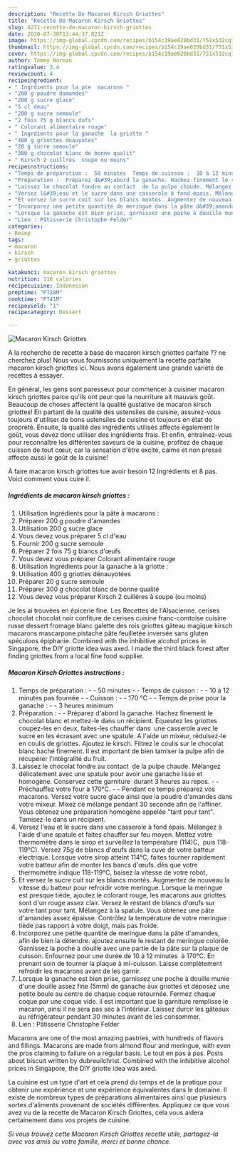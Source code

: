 ```yaml
---
description: "Recette De Macaron Kirsch Griottes"
title: "Recette De Macaron Kirsch Griottes"
slug: 4271-recette-de-macaron-kirsch-griottes
date: 2020-07-30T13:44:37.821Z
image: https://img-global.cpcdn.com/recipes/b154c19ae020bd31/751x532cq70/macaron-kirsch-griottes-photo-principale-de-la-recette.jpg
thumbnail: https://img-global.cpcdn.com/recipes/b154c19ae020bd31/751x532cq70/macaron-kirsch-griottes-photo-principale-de-la-recette.jpg
cover: https://img-global.cpcdn.com/recipes/b154c19ae020bd31/751x532cq70/macaron-kirsch-griottes-photo-principale-de-la-recette.jpg
author: Tommy Norman
ratingvalue: 3.4
reviewcount: 4
recipeingredient:
- " Ingrdients pour la pte  macarons "
- "200 g poudre damandes"
- "200 g sucre glace"
- "5 cl deau"
- "200 g sucre semoule"
- "2 fois 75 g blancs dufs"
- " Colorant alimentaire rouge"
- " Ingrdients pour la ganache  la griotte "
- "400 g griottes dnauyotes"
- "20 g sucre semoule"
- "300 g chocolat blanc de bonne qualit"
- " Kirsch 2 cuillres  soupe ou moins"
recipeinstructions:
- "Temps de préparation :  50 minutes  Temps de cuisson :  10 à 12 minutes pas fournée  Cuisson :  170 °C  Temps de prise pour la ganache :  3 heures minimum"
- "Préparation :  Préparez d&#39;abord la ganache. Hachez finement le chocolat blanc et mettez-le dans un récipient. Équeutez les griottes  coupez-les en deux, faites-les chauffer dans  une casserole avec le sucre en les écrasant avec une spatule. A l&#39;aide un mixeur, réduisez-le en coulis de griottes. Ajoutez le kirsch. Filtrez le coulis sur le chocolat blanc haché finement. Il est important de bien tamiser la pulpe afin de récupérer l&#39;intégralité du fruit."
- "Laissez le chocolat fondre au contact  de la pulpe chaude. Mélangez délicatement avec une spatule pour avoir une ganache lisse et homogène. Conservez cette garniture  durant 3 heures au repos.  Préchauffez votre four à 170°C.  Pendant ce temps préparez vos macarons. Versez votre sucre glace ainsi que la poudre d&#39;amandes dans votre mixeur. Mixez ce mélange pendant 30 seconde afin de l&#39;affiner. Vous obtenez une préparation homogène appelée &#34;tant pour tant&#34;. Tamisez-le dans un récipient."
- "Versez l&#39;eau et le sucre dans une casserole à fond épais. Mélangez à l&#39;aide d&#39;une spatule et faites chauffer sur feu moyen. Mettez votre thermomètre dans le sirop et surveillez la température (114)C,  puis 118-119°C). Versez 75g de blancs d&#39;œufs dans la cuve de votre batteur électrique. Lorsque votre sirop atteint 114°C, faites tourner rapidement votre batteur afin de monter les bancs d&#39;œufs. dès que votre thermomètre indique 118-119°C, baisez la vitesse de votre robot,"
- "Et versez le sucre cuit sur les blancs montés. Augmentez de nouveau la vitesse du batteur pour refroidir votre meringue. Lorsque la meringue est presque tiède, ajoutez le colorant rouge, les macarons aux griottes sont d&#39;un rouge assez clair. Versez le restant de blancs d&#39;œufs sur votre tant pour tant. Mélangez à la spatule. Vous obtenez une pâte d&#39;amandes assez épaisse. Contrôlez la température de votre meringue : tiède pas rapport à votre doigt, mais pas froide."
- "Incorporez une petite quantité de meringue dans la pâte d&#39;amandes, afin de bien la détendre. ajoutez ensuite le restant de meringue colorée. Garnissez la poche à douille avec une partie de la pâte sur la plaque de cuisson. Enfournez pour une durée de 10 à 12 minutes  à 170°C. En prenant soin de tourner la plaque à mi-cuisson. Laisse complètement refroidir les macarons avant de les garnir."
- "Lorsque la ganache est bien prise, garnissez une poche à douille munie d&#39;une douille assez fine (5mm) de ganache aux griottes et déposez une petite boule au centre de chaque coque retournée. Fermez chaque coque par une coque vide. il est important que la garniture remplisse le macaron, ainsi il ne sera pas sec à l&#39;intérieur. Laissez durcir les gâteaux au réfrigérateur pendant 30 minutes avant de les consommer."
- "Lien : Pâtisserie Christophe Felder"
categories:
- Resep
tags:
- macaron
- kirsch
- griottes

katakunci: macaron kirsch griottes 
nutrition: 116 calories
recipecuisine: Indonesian
preptime: "PT28M"
cooktime: "PT41M"
recipeyield: "1"
recipecategory: Dessert

---
```



![Macaron Kirsch Griottes](https://img-global.cpcdn.com/recipes/b154c19ae020bd31/751x532cq70/macaron-kirsch-griottes-photo-principale-de-la-recette.jpg)

A la recherche de recette à base de macaron kirsch griottes parfaite ?? ne cherchez plus! Nous vous fournissons uniquement la recette parfaite macaron kirsch griottes ici. Nous avons également une grande variété de recettes à essayer.

En général, les gens sont paresseux pour commencer à cuisiner macaron kirsch griottes parce qu'ils ont peur que la nourriture ait mauvais goût. Beaucoup de choses affectent la qualité gustative de macaron kirsch griottes! En partant de la qualité des ustensiles de cuisine, assurez-vous toujours d'utiliser de bons ustensiles de cuisine et toujours en état de propreté. Ensuite, la qualité des ingrédients utilisés affecte également le goût, vous devez donc utiliser des ingrédients frais. Et enfin, entraînez-vous pour reconnaître les différentes saveurs de la cuisine, profitez de chaque cuisson de tout cœur, car la sensation d'être excité, calme et non pressé affecte aussi le goût de la cuisine!

<!--inarticleads1-->

À faire macaron kirsch griottes tue avoir besoin 12 Ingrédients et 8 pas. Voici comment vous cuire il.

##### Ingrédients de macaron kirsch griottes :

1. Utilisation  Ingrédients pour la pâte à macarons :
1. Préparer 200 g poudre d&#39;amandes
1. Utilisation 200 g sucre glace
1. Vous devez vous préparer 5 cl d&#39;eau
1. Fournir 200 g sucre semoule
1. Préparer 2 fois 75 g blancs d&#39;œufs
1. Vous devez vous préparer  Colorant alimentaire rouge
1. Utilisation  Ingrédients pour la ganache à la griotte :
1. Utilisation 400 g griottes dénauyotées
1. Préparer 20 g sucre semoule
1. Préparer 300 g chocolat blanc de bonne qualité
1. Vous devez vous préparer  Kirsch 2 cuillères à soupe (ou moins)


Je les ai trouvées en épicerie fine. Les Recettes de l&#39;Alsacienne. cerises chocolat chocolat noir confiture de cerises cuisine franc-comtoise cuisine russe dessert fromage blanc galette des rois griottes gâteau magique kirsch macarons mascarpone pistache pâte feuilletée inversée sans gluten spéculoos épiphanie. Combined with the inhibitive alcohol prices in Singapore, the DIY griotte idea was axed. I made the third black forest after finding griottes from a local fine food supplier. 

<!--inarticleads2-->

##### Macaron Kirsch Griottes instructions :

1. Temps de préparation : -  - 50 minutes -  - Temps de cuisson : -  - 10 à 12 minutes pas fournée -  - Cuisson : -  - 170 °C -  - Temps de prise pour la ganache : -  - 3 heures minimum
1. Préparation : -  - Préparez d&#39;abord la ganache. Hachez finement le chocolat blanc et mettez-le dans un récipient. Équeutez les griottes  coupez-les en deux, faites-les chauffer dans  une casserole avec le sucre en les écrasant avec une spatule. A l&#39;aide un mixeur, réduisez-le en coulis de griottes. Ajoutez le kirsch. Filtrez le coulis sur le chocolat blanc haché finement. Il est important de bien tamiser la pulpe afin de récupérer l&#39;intégralité du fruit.
1. Laissez le chocolat fondre au contact  de la pulpe chaude. Mélangez délicatement avec une spatule pour avoir une ganache lisse et homogène. Conservez cette garniture  durant 3 heures au repos. -  - Préchauffez votre four à 170°C. -  - Pendant ce temps préparez vos macarons. Versez votre sucre glace ainsi que la poudre d&#39;amandes dans votre mixeur. Mixez ce mélange pendant 30 seconde afin de l&#39;affiner. Vous obtenez une préparation homogène appelée &#34;tant pour tant&#34;. Tamisez-le dans un récipient.
1. Versez l&#39;eau et le sucre dans une casserole à fond épais. Mélangez à l&#39;aide d&#39;une spatule et faites chauffer sur feu moyen. Mettez votre thermomètre dans le sirop et surveillez la température (114)C,  puis 118-119°C). Versez 75g de blancs d&#39;œufs dans la cuve de votre batteur électrique. Lorsque votre sirop atteint 114°C, faites tourner rapidement votre batteur afin de monter les bancs d&#39;œufs. dès que votre thermomètre indique 118-119°C, baisez la vitesse de votre robot,
1. Et versez le sucre cuit sur les blancs montés. Augmentez de nouveau la vitesse du batteur pour refroidir votre meringue. Lorsque la meringue est presque tiède, ajoutez le colorant rouge, les macarons aux griottes sont d&#39;un rouge assez clair. Versez le restant de blancs d&#39;œufs sur votre tant pour tant. Mélangez à la spatule. Vous obtenez une pâte d&#39;amandes assez épaisse. Contrôlez la température de votre meringue : tiède pas rapport à votre doigt, mais pas froide.
1. Incorporez une petite quantité de meringue dans la pâte d&#39;amandes, afin de bien la détendre. ajoutez ensuite le restant de meringue colorée. Garnissez la poche à douille avec une partie de la pâte sur la plaque de cuisson. Enfournez pour une durée de 10 à 12 minutes  à 170°C. En prenant soin de tourner la plaque à mi-cuisson. Laisse complètement refroidir les macarons avant de les garnir.
1. Lorsque la ganache est bien prise, garnissez une poche à douille munie d&#39;une douille assez fine (5mm) de ganache aux griottes et déposez une petite boule au centre de chaque coque retournée. Fermez chaque coque par une coque vide. il est important que la garniture remplisse le macaron, ainsi il ne sera pas sec à l&#39;intérieur. Laissez durcir les gâteaux au réfrigérateur pendant 30 minutes avant de les consommer.
1. Lien : Pâtisserie Christophe Felder


Macarons are one of the most amazing pastries, with hundreds of flavors and fillings. Macarons are made from almond flour and meringue, with even the pros claiming to failure on a regular basis. Le tout en pas à pas. Posts about biscuit written by dubreuilchrist. Combined with the inhibitive alcohol prices in Singapore, the DIY griotte idea was axed. 

<!--inarticleads1-->

<p>
La cuisine est un type d'art et cela prend du temps et de la pratique pour obtenir une expérience et une expérience équivalentes dans le domaine. Il existe de nombreux types de préparations alimentaires ainsi que plusieurs sortes d'aliments provenant de sociétés différentes. Appliquez ce que vous avez vu de la recette de Macaron Kirsch Griottes, cela vous aidera certainement dans vos projets de cuisine.
</p>

<p>
<i>Si vous trouvez cette Macaron Kirsch Griottes recette utile, partagez-la avec vos amis ou votre famille, merci et bonne chance.</i>
</p>

